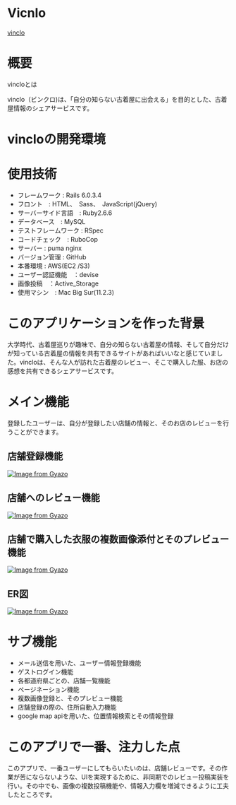 # Vicnlo
[vinclo](http://35.72.117.142/)

# 概要
vincloとは

vinclo（ビンクロ)は、「自分の知らない古着屋に出会える」を目的とした、古着屋情報のシェアサービスです。

# vincloの開発環境
# 使用技術
* フレームワーク : Rails 6.0.3.4
* フロント　: HTML、　Sass、　JavaScript(jQuery)
* サーバーサイド言語　: Ruby2.6.6
* データベース　: MySQL
* テストフレームワーク : RSpec
* コードチェック　: RuboCop
* サーバー : puma nginx
* バージョン管理 : GitHub
* 本番環境 : AWS(EC2 /S3)
* ユーザー認証機能　：devise
* 画像投稿　：Active_Storage
* 使用マシン　: Mac Big Sur(11.2.3)

# このアプリケーションを作った背景
大学時代、古着屋巡りが趣味で、自分の知らない古着屋の情報、そして自分だけが知っている古着屋の情報を共有できるサイトがあればいいなと感じていました。vincloは、そんな人が訪れた古着屋のレビュー、そこで購入した服、お店の感想を共有できるシェアサービスです。

# メイン機能
登録したユーザーは、自分が登録したい店舗の情報と、そのお店のレビューを行うことができます。

## 店舗登録機能
[![Image from Gyazo](https://i.gyazo.com/fb7727b2b45622260f63d1502fcc888c.gif)](https://gyazo.com/fb7727b2b45622260f63d1502fcc888c)

## 店舗へのレビュー機能
[![Image from Gyazo](https://i.gyazo.com/01776e1966b67873052317b10e66589b.gif)](https://gyazo.com/01776e1966b67873052317b10e66589b)

## 店舗で購入した衣服の複数画像添付とそのプレビュー機能
[![Image from Gyazo](https://i.gyazo.com/6e93905df6431a05ce8b7c5534dac3c9.gif)](https://gyazo.com/6e93905df6431a05ce8b7c5534dac3c9)

## ER図
[![Image from Gyazo](https://i.gyazo.com/b3a5c56f168b7f3cdc714f3eafda7937.png)](https://gyazo.com/b3a5c56f168b7f3cdc714f3eafda7937)


# サブ機能
* メール送信を用いた、ユーザー情報登録機能
* ゲストログイン機能
* 各都道府県ごとの、店舗一覧機能
* ページネーション機能
* 複数画像登録と、そのプレビュー機能
* 店舗登録の際の、住所自動入力機能
* google map apiを用いた、位置情報検索とその情報登録

# このアプリで一番、注力した点
このアプリで、一番ユーザーにしてもらいたいのは、店舗レビューです。その作業が苦にならないような、UIを実現するために、非同期でのレビュー投稿実装を行い。その中でも、画像の複数投稿機能や、情報入力欄を増減できるように工夫したところです。


